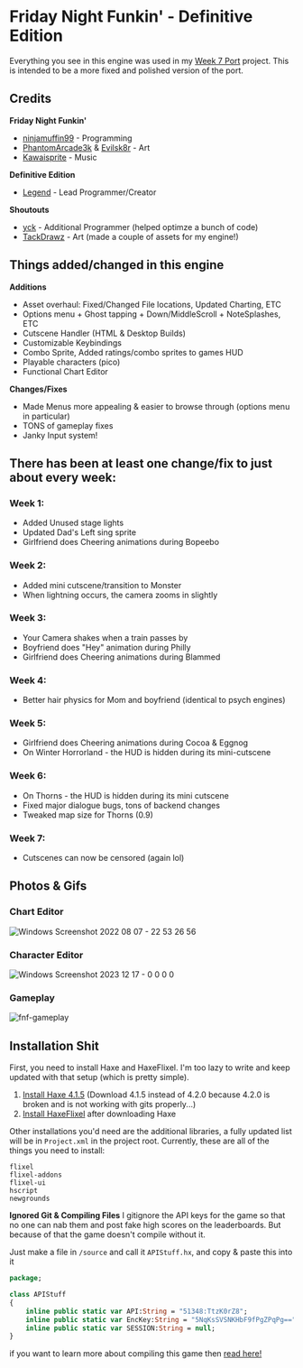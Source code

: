 # Friday Night Funkin' - Definitive Edition

Everything you see in this engine was used in my [Week 7 Port](https://github.com/LegendLOL/Funkin-Week7) project. This is intended to be a more fixed and polished version of the port.

## Credits
**Friday Night Funkin'**
- [ninjamuffin99](https://twitter.com/ninja_muffin99) - Programming
- [PhantomArcade3k](https://twitter.com/phantomarcade3k?lang=en) & [Evilsk8r](https://twitter.com/evilsk8r) - Art
- [Kawaisprite](https://twitter.com/kawaisprite) - Music

**Definitive Edition**
- [Legend](https://twitter.com/AnimatingLegend) - Lead Programmer/Creator

**Shoutouts**
- [yck](https://github.com/YckenEhh) - Additional Programmer (helped optimze a bunch of code)
- [TackDrawz](https://www.youtube.com/channel/UCAPDPJuunLWQJzOXA_3yEfw) - Art (made a couple of assets for my engine!)

## Things added/changed in this engine
**Additions**
- Asset overhaul: Fixed/Changed File locations, Updated Charting, ETC
- Options menu + Ghost tapping + Down/MiddleScroll + NoteSplashes, ETC
- Cutscene Handler (HTML & Desktop Builds)
- Customizable Keybindings
- Combo Sprite, Added ratings/combo sprites to games HUD
- Playable characters (pico)
- Functional Chart Editor

**Changes/Fixes**
- Made Menus more appealing & easier to browse through (options menu in particular)
- TONS of gameplay fixes
- Janky Input system!

## There has been at least one change/fix to just about every week:
### Week 1:
* Added Unused stage lights
* Updated Dad's Left sing sprite
* Girlfriend does Cheering animations during Bopeebo
### Week 2:
* Added mini cutscene/transition to Monster
* When lightning occurs, the camera zooms in slightly
### Week 3:
* Your Camera shakes when a train passes by
* Boyfriend does "Hey" animation during Philly
* Girlfriend does Cheering animations during Blammed
### Week 4:
* Better hair physics for Mom and boyfriend (identical to psych engines)
### Week 5:
* Girlfriend does Cheering animations during Cocoa & Eggnog
* On Winter Horrorland - the HUD is hidden during its mini-cutscene
### Week 6:
* On Thorns - the HUD is hidden during its mini cutscene
* Fixed major dialogue bugs, tons of backend changes
* Tweaked map size for Thorns (0.9)
### Week 7:
* Cutscenes can now be censored (again lol)

## Photos & Gifs

### Chart Editor
![Windows Screenshot 2022 08 07 - 22 53 26 56](https://user-images.githubusercontent.com/83415030/184576058-f06ddf19-7c07-494f-8529-0739b286bead.png)

### Character Editor
![Windows Screenshot 2023 12 17 - 0 0 0 0](https://cdn.discordapp.com/attachments/707022397789831261/1186123403783065691/image.png?ex=65921a80&is=657fa580&hm=d3f4dc2108f9d55e828020cf5d2617211750b813f314fe0e7912ee4ee7c120c6&)

### Gameplay
![fnf-gameplay](https://github.com/AnimatingLegend/Funkin-Definitive-Edition/assets/83415030/546aced4-6c30-4d3f-93ed-a70fb06314ca)

## Installation Shit
First, you need to install Haxe and HaxeFlixel. I'm too lazy to write and keep updated with that setup (which is pretty simple). 
1. [Install Haxe 4.1.5](https://haxe.org/download/version/4.1.5/) (Download 4.1.5 instead of 4.2.0 because 4.2.0 is broken and is not working with gits properly...)
2. [Install HaxeFlixel](https://haxeflixel.com/documentation/install-haxeflixel/) after downloading Haxe

Other installations you'd need are the additional libraries, a fully updated list will be in `Project.xml` in the project root. Currently, these are all of the things you need to install:
```
flixel
flixel-addons
flixel-ui
hscript
newgrounds
```
**Ignored Git & Compiling Files**
I gitignore the API keys for the game so that no one can nab them and post fake high scores on the leaderboards. But because of that the game
doesn't compile without it.

Just make a file in `/source` and call it `APIStuff.hx`, and copy & paste this into it

```haxe
package;

class APIStuff
{
	inline public static var API:String = "51348:TtzK0rZ8";
	inline public static var EncKey:String = "5NqKsSVSNKHbF9fPgZPqPg==";
	inline public static var SESSION:String = null;
}

```
if you want to learn more about compiling this game then [read here!](https://github.com/ninjamuffin99/Funkin/blob/master/README.md#compiling-game)
